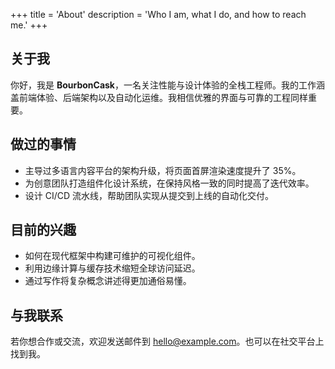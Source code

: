 +++
title = 'About'
description = 'Who I am, what I do, and how to reach me.'
+++

## 关于我

你好，我是 **BourbonCask**，一名关注性能与设计体验的全栈工程师。我的工作涵盖前端体验、后端架构以及自动化运维。我相信优雅的界面与可靠的工程同样重要。

## 做过的事情

- 主导过多语言内容平台的架构升级，将页面首屏渲染速度提升了 35%。
- 为创意团队打造组件化设计系统，在保持风格一致的同时提高了迭代效率。
- 设计 CI/CD 流水线，帮助团队实现从提交到上线的自动化交付。

## 目前的兴趣

- 如何在现代框架中构建可维护的可视化组件。
- 利用边缘计算与缓存技术缩短全球访问延迟。
- 通过写作将复杂概念讲述得更加通俗易懂。

## 与我联系

若你想合作或交流，欢迎发送邮件到 [hello@example.com](mailto:hello@example.com)。也可以在社交平台上找到我。
